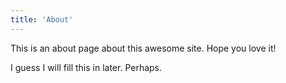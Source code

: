 ```yaml
---
title: 'About'
---
```


This is an about page about this awesome site. 
Hope you love it! 

I guess I will fill this in later. Perhaps. 
